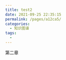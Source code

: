 ```yaml
---
title: test2
date: 2021-09-25 22:35:15
permalink: /pages/a12ca5/
categories:
  - 知识图谱
tags:
  - 
---
```

第二章